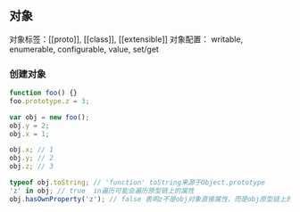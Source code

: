 ## 对象
对象标签：[[proto]], [[class]], [[extensible]]
对象配置： writable, enumerable, configurable, value, set/get

### 创建对象
```js
function foo() {}
foo.prototype.z = 3;

var obj = new foo();
obj.y = 2;
obj.x = 1;

obj.x; // 1
obj.y; // 2
obj.z; // 3

typeof obj.toString; // 'function' toString来源于Object.prototype
'z' in obj; // true  in遍历可能会遍历原型链上的属性
obj.hasOwnProperty('z'); // false 表明z不是obj对象直接属性，而是obj原型链上的
```
